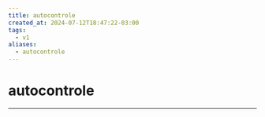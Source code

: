```yaml
---
title: autocontrole
created_at: 2024-07-12T18:47:22-03:00
tags:
  - v1
aliases:
  - autocontrole
---
```

# autocontrole
---

